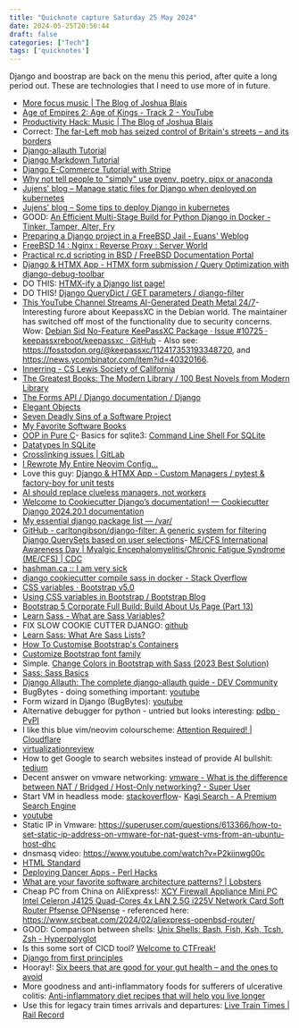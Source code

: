```yaml
---
title: "Quicknote capture Saturday 25 May 2024"
date: 2024-05-25T20:56:44
draft: false
categories: ["Tech"]
tags: ['quicknotes']
---
```


Django and boostrap are back on the menu this period, after quite a long period out. These are technologies that I need to use more of in future.

- [More focus music<!-- --> | The Blog of Joshua Blais](https://joshblais.com/posts/some-more-focus-music)
- [Age of Empires 2: Age of Kings - Track 2 - YouTube](https://www.youtube.com/watch?v=FXp--cIRR2c&list=PL1800E1EFCA1EABE3&index=3)
- [Productivity Hack: Music<!-- --> | The Blog of Joshua Blais](https://joshblais.com/posts/productivity-hack-music)
- Correct: [The far-Left mob has seized control of Britain&#39;s streets – and its borders](https://www.telegraph.co.uk/news/2024/05/04/asylum-immigration-enforcement-protest-far-left-mob/)
- [Django-allauth Tutorial](https://learndjango.com/tutorials/django-allauth-tutorial )
- [Django Markdown Tutorial](https://learndjango.com/tutorials/django-markdown-tutorial )
- [Django E-Commerce Tutorial with Stripe](https://learndjango.com/tutorials/django-stripe-tutorial )
- [Why not tell people to "simply" use pyenv, poetry, pipx or anaconda](https://www.bitecode.dev/p/why-not-tell-people-to-simply-use )
- [Jujens' blog – Manage static files for Django when deployed on kubernetes](https://www.jujens.eu/posts/en/2021/Mar/31/manage-static-k8s-django/ )
- [Jujens' blog – Some tips to deploy Django in kubernetes](https://www.jujens.eu/posts/en/2021/Mar/29/deploy-django-kubernetes/ )
- GOOD: [An Efficient Multi-Stage Build for Python Django in Docker - Tinker, Tamper, Alter, Fry](https://blog.ploetzli.ch/2020/efficient-multi-stage-build-django-docker/ )
- [Preparing a Django project in a FreeBSD Jail - Euans' Weblog](https://blog.potensol.com/2015/12/03/preparing-django-jail/ )
- [FreeBSD 14 : Nginx : Reverse Proxy : Server World](https://www.server-world.info/en/note?os=FreeBSD_14&p=nginx&f=8 )
- [Practical rc.d scripting in BSD / FreeBSD Documentation Portal](https://docs.freebsd.org/en/articles/rc-scripting/ )
- [Django & HTMX App - HTMX form submission / Query Optimization with django-debug-toolbar](https://www.youtube.com/watch?v=_yMFB7N9sRk )
- DO THIS: [HTMX-ify a Django list page!](https://www.youtube.com/watch?v=wD7VB17fLK4 )
- DO THIS! [Django QueryDict / GET parameters / django-filter](https://www.youtube.com/watch?v=nBrkUxa5X0E )
- [This YouTube Channel Streams AI-Generated Death Metal 24/7](https://www.vice.com/en/article/xwnzm7/this-youtube-channel-streams-ai-generated-black-metal-247 )- Interesting furore about KeepassXC in the Debian world. The maintainer has switched off most of the functionality due to security concerns. Wow: [Debian Sid No-Feature KeePassXC Package  · Issue #10725 · keepassxreboot/keepassxc · GitHub](https://github.com/keepassxreboot/keepassxc/issues/10725) - Also see: https://fosstodon.org/@keepassxc/112417353193348720, and https://news.ycombinator.com/item?id=40320166.
- [Innerring - CS Lewis Society of California](https://www.lewissociety.org/innerring/ )
- [The Greatest Books: The Modern Library / 100 Best Novels from Modern Library](https://thegreatestbooks.org/lists/2 )
- [The Forms API / Django documentation / Django](https://docs.djangoproject.com/en/5.0/ref/forms/api/#django.forms.Form.prefix )
- [Elegant Objects](https://www.yegor256.com/elegant-objects.html )
- [Seven Deadly Sins of a Software Project](https://www.yegor256.com/2015/06/08/deadly-sins-software-project.html )
- [My Favorite Software Books](https://www.yegor256.com/2015/04/22/favorite-software-books.html )
- [OOP in Pure C](https://www.youtube.com/watch?v=6Riy9hVIFDE )- Basics for sqlite3: [Command Line Shell For SQLite](https://www.sqlite.org/cli.html)
- [Datatypes In SQLite](https://sqlite.org/datatype3.html)
- [Crosslinking issues | GitLab](https://docs.gitlab.com/ee/user/project/issues/crosslinking_issues.html)
- [I Rewrote My Entire Neovim Config...](https://www.youtube.com/watch?v=kJVqxFnhIuw )
- Love this guy: [Django & HTMX App - Custom Managers / pytest & factory-boy for unit tests](https://www.youtube.com/watch?v=n47VFgqG-E8 )
- [AI should replace clueless managers, not workers](https://www.dedoimedo.com/life/ai-bad-managers.html )
- [Welcome to Cookiecutter Django’s documentation! — Cookiecutter Django 2024.20.1 documentation](https://cookiecutter-django.readthedocs.io/en/latest/index.html )
- [My essential django package list — /var/](https://spapas.github.io/2017/10/11/essential-django-packages/ )
- [GitHub - carltongibson/django-filter: A generic system for filtering Django QuerySets based on user selections](https://github.com/carltongibson/django-filter?tab=readme-ov-file )- [ME/CFS International Awareness Day | Myalgic Encephalomyelitis/Chronic Fatigue Syndrome (ME/CFS) | CDC](https://www.cdc.gov/me-cfs/resources/awarenessday.html)
- [hashman.ca :: I am very sick](https://hashman.ca/me-cfs/)
- [django cookiecutter compile sass in docker - Stack Overflow](https://stackoverflow.com/questions/59040093/django-cookiecutter-compile-sass-in-docker#60828767 )
- [CSS variables · Bootstrap v5.0](https://getbootstrap.com/docs/5.0/customize/css-variables/ )
- [Using CSS variables in Bootstrap / Bootstrap Blog](https://blog.getbootstrap.com/2022/05/16/using-bootstrap-css-vars/ )
- [Bootstrap 5 Corporate Full Build: Build About Us Page (Part 13)](https://www.youtube.com/watch?v=_hC-tTOeaCY )
- [Learn Sass - What are Sass Variables?](https://www.youtube.com/watch?v=E9x1G0-w9t8 )
- FIX SLOW COOKIE CUTTER DJANGO: [github](https://github.com/cookiecutter/cookiecutter-django/issues/2902 )
- [Learn Sass: What Are Sass Lists?](https://www.youtube.com/watch?v=wd3pRdfXeH0 )
- [How To Customise Bootstrap's Containers](https://www.youtube.com/watch?v=Q_WXIMtQdS0 )
- [Customize Bootstrap font family](https://www.youtube.com/watch?v=_7jrFQsaxT0 )
- Simple. [Change Colors in Bootstrap with Sass (2023 Best Solution)](https://www.youtube.com/watch?v=zfXae4kyxAs )
- [Sass: Sass Basics](https://sass-lang.com/guide/ )
- [Django Allauth: The complete django-allauth guide - DEV Community](https://dev.to/gajesh/the-complete-django-allauth-guide-la3 )
- BugBytes - doing something important: [youtube](https://www.youtube.com/watch?v=uYF-H5TmNTk)
- Form wizard in Django (BugBytes): [youtube](https://www.youtube.com/watch?v=8xb9s3jnRF8)
- Alternative debugger for python - untried but looks interesting: [pdbp · PyPI](https://pypi.org/project/pdbp/)
- I like this blue vim/neovim colourscheme: [Attention Required! | Cloudflare](https://linuxconfig.org/configuring-virtual-network-interfaces-in-linux)
- [virtualizationreview](https://virtualizationreview.com/articles/2011/06/30/virtual-network-editor-vmware-workstation.aspx?m=1)
- How to get Google to search websites instead of provide AI bullshit: [tedium](https://tedium.co/2024/05/17/google-web-search-make-default/)
- Decent answer on vmware networking: [vmware - What is the difference between NAT / Bridged / Host-Only networking? - Super User](https://superuser.com/questions/227505/what-is-the-difference-between-nat-bridged-host-only-networking)
- Start VM in headless mode: [stackoverflow](https://stackoverflow.com/questions/24297088/starting-vmware-in-headless-mode)- [Kagi Search - A Premium Search Engine](https://kagi.com/)
- [youtube](https://www.youtube.com/watch?v=2ON_yeNfO7Y)
- Static IP in Vmware: https://superuser.com/questions/613366/how-to-set-static-ip-address-on-vmware-for-nat-guest-vms-from-an-ubuntu-host-dhc
- dnsmasq video: https://www.youtube.com/watch?v=P2kiinwg00c
- [HTML Standard](https://html.spec.whatwg.org/#the-cross-origin-opener-policy-header)
- [Deploying Dancer Apps - Perl Hacks](https://perlhacks.com/2024/05/deploying-dancer-apps/)
- [What are your favorite software architecture patterns? | Lobsters](https://lobste.rs/s/sgin0z/what_are_your_favorite_software)
- Cheap PC from China on AliExpress!: [XCY Firewall Appliance Mini PC Intel Celeron J4125 Quad-Cores 4x LAN 2.5G i225V Network Card Soft Router Pfsense OPNsense](https://www.aliexpress.com/item/1005003378019857.html) - referenced here: https://www.srcbeat.com/2024/02/aliexpress-openbsd-router/
- GOOD: Comparison between shells: [Unix Shells: Bash, Fish, Ksh, Tcsh, Zsh - Hyperpolyglot](https://hyperpolyglot.org/unix-shells)
- Is this some sort of CICD tool? [Welcome to CTFreak!](https://ctfreak.com/)
- [Django from first principles](https://www.mostlypython.com/django-from-first-principles-2/)
- Hooray!: [Six beers that are good for your gut health – and the ones to avoid](https://www.telegraph.co.uk/health-fitness/diet/gut-health/healthy-beers-good-for-gut-health-and-ones-to-avoid/)
- More goodness and anti-inflammatory foods for sufferers of ulcerative colitis: [Anti-inflammatory diet recipes that will help you live longer](https://www.telegraph.co.uk/health-fitness/diet/nutrition/anti-inflammatory-diet-recipes/)
- Use this for legacy train times arrivals and departures: [Live Train Times | Rail Record](https://live.rail-record.co.uk/live/)
